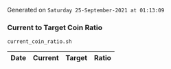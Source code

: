 Generated on `Saturday 25-September-2021 at 01:13:09`

### Current to Target Coin Ratio
`current_coin_ratio.sh`

Date|Current|Target|Ratio
---|---|---|---
